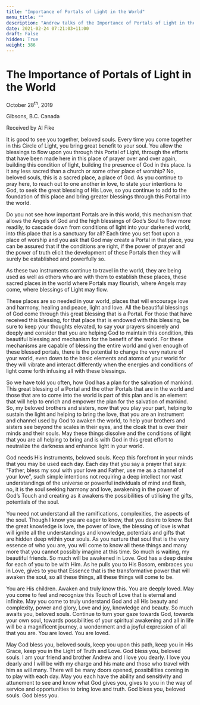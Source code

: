 ```yaml
---
title: "Importance of Portals of Light in the World"
menu_title: ""
description: "Andrew talks of the Importance of Portals of Light in the World"
date: 2021-02-24 07:21:03+11:00
draft: False
hidden: True
weight: 386
---
```

# The Importance of Portals of Light in the World

October 28<sup>th</sup>, 2019

Gibsons, B.C. Canada

Received by Al Fike


It is good to see you together, beloved souls. Every time you come together in this Circle of Light, you bring great benefit to your soul. You allow the blessings to flow upon you through this Portal of Light, through the efforts that have been made here in this place of prayer over and over again, building this condition of light, building the presence of God in this place. Is it any less sacred than a church or some other place of worship? No, beloved souls, this is a sacred place, a place of God. As you continue to pray here, to reach out to one another in love, to state your intentions to God, to seek the great blessing of His Love, so you continue to add to the foundation of this place and bring greater blessings through this Portal into the world. 

Do you not see how important Portals are in this world, this mechanism that allows the Angels of God and the high blessings of God’s Soul to flow more readily, to cascade down from conditions of light into your darkened world, into this place that is a sanctuary for all? Each time you set foot upon a place of worship and you ask that God may create a Portal in that place, you can be assured that if the conditions are right, if the power of prayer and the power of truth elicit the development of these Portals then they will surely be established and powerfully so. 

As these two instruments continue to travel in the world, they are being used as well as others who are with them to establish these places, these sacred places in the world where Portals may flourish, where Angels may come, where blessings of Light may flow.

These places are so needed in your world, places that will encourage love and harmony, healing and peace, light and love. All the beautiful blessings of God come through this great blessing that is a Portal. For those that have received this blessing, for that place that is endowed with this blessing, be sure to keep your thoughts elevated, to say your prayers sincerely and deeply and consider that you are helping God to maintain this condition, this beautiful blessing and mechanism for the benefit of the world. For these mechanisms are capable of blessing the entire world and given enough of these blessed portals, there is the potential to change the very nature of your world, even down to the basic elements and atoms of your world for they will vibrate and interact differently when the energies and conditions of light come forth infusing all with these blessings. 

So we have told you often, how God has a plan for the salvation of mankind. This great blessing of a Portal and the other Portals that are in the world and those that are to come into the world is part of this plan and is an element that will help to enrich and empower the plan for the salvation of mankind. So, my beloved brothers and sisters, now that you play your part, helping to sustain the light and helping to bring the love, that you are an instrument and channel used by God to awaken the world, to help your brothers and sisters see beyond the scales in their eyes, and the cloak that is over their minds and their souls. May these things dissolve and the conditions of light that you are all helping to bring and is with God in this great effort to neutralize the darkness and enhance light in your world.

God needs His instruments, beloved souls. Keep this forefront in your minds that you may be used each day. Each day that you say a prayer that says: “Father, bless my soul with your love and Father, use me as a channel of your love”, such simple intentions not requiring a deep intellect nor vast understandings of the universe or powerful individuals of mind and flesh, no, it is the soul seeking harmony and love, awakening in the power of God’s Touch and creating as it awakens the possibilities of utilising the gifts, potentials of the soul.

You need not understand all the ramifications, complexities, the aspects of the soul. Though I know you are eager to know, that you desire to know. But the great knowledge is love, the power of love, the blessing of love is what will ignite all the understandings and knowledge, potentials and gifts that are hidden deep within your souls. As you nurture that soul that is the very essence of who you are, you will come to know all these things and many more that you cannot possibly imagine at this time. So much is waiting, my beautiful friends. So much will be awakened in Love. God has a deep desire for each of you to be with Him. As he pulls you to His Bosom, embraces you in Love, gives to you that Essence that is the transformative power that will awaken the soul, so all these things, all these things will come to be.

You are His children. Awaken and truly know this. You are deeply loved. May you come to feel and recognize this Touch of Love that is eternal and infinite. May you come to truly understand God and all His beauty and complexity, power and glory, Love and joy, knowledge and beauty. So much awaits you, beloved souls. Continue to turn your gaze towards God, towards your own soul, towards possibilities of your spiritual awakening and all in life will be a magnificent journey, a wonderment and a joyful expression of all that you are. You are loved. You are loved.

May God bless you, beloved souls, keep you upon this path, keep you in His Grace, keep you in the Light of Truth and Love. God bless you, beloved souls. I am your friend and brother Andrew and I love you dearly. I love you dearly and I will be with my charge and his mate and those who travel with him as will many. There will be many doors opened, possibilities coming in to play with each day. May you each have the ability and sensitivity and attunement to see and know what God gives you, gives to you in the way of service and opportunities to bring love and truth. God bless you, beloved souls. God bless you. 